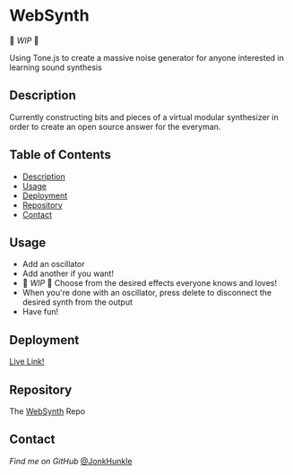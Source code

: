 # WebSynth

🔨 *WIP* 🔨

Using Tone.js to create a massive noise generator for anyone interested in learning sound synthesis

## Description

Currently constructing bits and pieces of a virtual modular synthesizer in order to create an open source answer for the everyman.

## Table of Contents
* [Description](#description)
* [Usage](#usage)
* [Deployment](#deployment)
* [Repository](#repository)
* [Contact](#contact)

## Usage

- Add an oscillator
- Add another if you want!
- 🔨 *WIP* 🔨 Choose from the desired effects everyone knows and loves!
- When you're done with an oscillator, press delete to disconnect the desired synth from the output
- Have fun!

## Deployment

[Live Link!](https://jonkhunkle.github.io/WebSynth/)


## Repository

The [WebSynth](https://github.com/JonkHunkle/WebSynth) Repo


## Contact

*Find me on GitHub* [@JonkHunkle](https://github.com/JonkHunkle)
